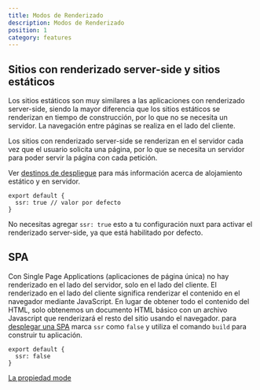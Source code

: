 ```yaml
---
title: Modos de Renderizado
description: Modos de Renderizado
position: 1
category: features
---
```


## Sitios con renderizado server-side y sitios estáticos

Los sitios estáticos son muy similares a las aplicaciones con renderizado server-side, siendo la mayor diferencia que los sitios estáticos se renderizan en tiempo de construcción, por lo que no se necesita un servidor. La navegación entre páginas se realiza en el lado del cliente.

Los sitios con renderizado server-side se renderizan en el servidor cada vez que el usuario solicita una página, por lo que se necesita un servidor para poder servir la página con cada petición.

Ver [destinos de despliegue](/docs/2.x/features/deployment-targets) para más información acerca de alojamiento estático y en servidor.

```js{}[nuxt.config.js]
export default {
  ssr: true // valor por defecto
}
```

<base-alert type="info">

No necesitas agregar `ssr: true` esto a tu configuración nuxt para activar el renderizado server-side, ya que está habilitado por defecto.

</base-alert>

## SPA

Con Single Page Applications (aplicaciones de página única) no hay renderizado en el lado del servidor, solo en el lado del cliente. El renderizado en el lado del cliente significa renderizar el contenido en el navegador mediante JavaScript. En lugar de obtener todo el contenido del HTML, solo obtenemos un documento HTML básico con un archivo Javascript que renderizará el resto del sitio usando el navegador. para [desplegar una SPA](/docs/2.x/features/deployment-targets#spa) marca `ssr` como `false` y utiliza el comando `build` para construir tu aplicación.

```js{}[nuxt.config.js]
export default {
  ssr: false
}
```

<base-alert type="next">

[La propiedad mode](/docs/2.x/configuration-glossary/configuration-mode)

</base-alert>

